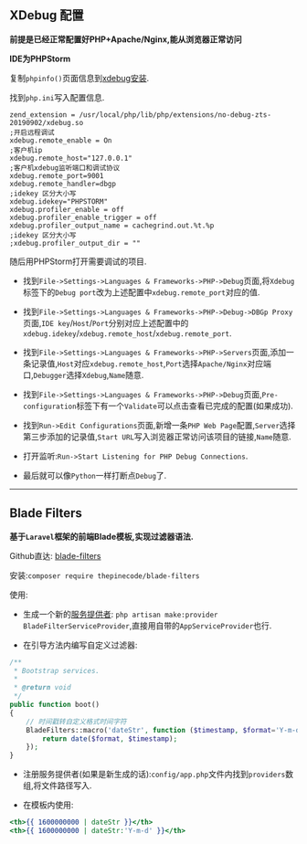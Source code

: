 
## XDebug 配置

**前提是已经正常配置好PHP+Apache/Nginx,能从浏览器正常访问**

**IDE为PHPStorm**

复制`phpinfo()`页面信息到[xdebug安装](https://xdebug.org/wizard).

找到`php.ini`写入配置信息.

```shell
zend_extension = /usr/local/php/lib/php/extensions/no-debug-zts-20190902/xdebug.so
;开启远程调试
xdebug.remote_enable = On
;客户机ip
xdebug.remote_host="127.0.0.1"
;客户机xdebug监听端口和调试协议
xdebug.remote_port=9001
xdebug.remote_handler=dbgp
;idekey 区分大小写
xdebug.idekey="PHPSTORM"
xdebug.profiler_enable = off
xdebug.profiler_enable_trigger = off
xdebug.profiler_output_name = cachegrind.out.%t.%p
;idekey 区分大小写
;xdebug.profiler_output_dir = ""
```

随后用PHPStorm打开需要调试的项目.

- 找到`File->Settings->Languages & Frameworks->PHP->Debug`页面,将`Xdebug`标签下的`Debug port`改为上述配置中`xdebug.remote_port`对应的值.

- 找到`File->Settings->Languages & Frameworks->PHP->Debug->DBGp Proxy`页面,`IDE key`/`Host`/`Port`分别对应上述配置中的`xdebug.idekey`/`xdebug.remote_host`/`xdebug.remote_port`.

- 找到`File->Settings->Languages & Frameworks->PHP->Servers`页面,添加一条记录值,`Host`对应`xdebug.remote_host`,`Port`选择`Apache/Nginx`对应端口,`Debugger`选择`Xdebug`,`Name`随意.

- 找到`File->Settings->Languages & Frameworks->PHP->Debug`页面,`Pre-configuration`标签下有一个`Validate`可以点击查看已完成的配置(如果成功).

- 找到`Run->Edit Configurations`页面,新增一条`PHP Web Page`配置,`Server`选择第三步添加的记录值,`Start URL`写入浏览器正常访问该项目的链接,`Name`随意.

- 打开监听:`Run->Start Listening for PHP Debug Connections`.

- 最后就可以像`Python`一样打断点`Debug`了.

---

## Blade Filters

**基于`Laravel`框架的前端Blade模板,实现过滤器语法.**

Github直达: [blade-filters](https://github.com/conedevelopment/blade-filters)

安装:`composer require thepinecode/blade-filters`

使用: 

- 生成一个新的[服务提供者](https://learnku.com/docs/laravel/8.x/providers/9362): `php artisan make:provider BladeFilterServiceProvider`,直接用自带的`AppServiceProvider`也行.

- 在引导方法内编写自定义过滤器:

```php
/**
 * Bootstrap services.
 *
 * @return void
 */
public function boot()
{
    // 时间戳转自定义格式时间字符
    BladeFilters::macro('dateStr', function ($timestamp, $format='Y-m-d H:i:s'){
        return date($format, $timestamp);
    });
}
```

- 注册服务提供者(如果是新生成的话):`config/app.php`文件内找到`providers`数组,将文件路径写入.

- 在模板内使用:

```djangotemplate
<th>{{ 1600000000 | dateStr }}</th>
<th>{{ 1600000000 | dateStr:'Y-m-d' }}</th>
```


